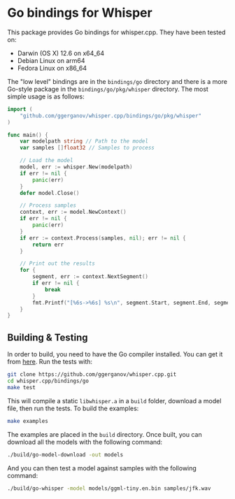 # Go bindings for Whisper

This package provides Go bindings for whisper.cpp. They have been tested on:

  * Darwin (OS X) 12.6 on x64_64
  * Debian Linux on arm64
  * Fedora Linux on x86_64

The "low level" bindings are in the `bindings/go` directory and there is a more
Go-style package in the `bindings/go/pkg/whisper` directory. The most simple usage
is as follows:

```go
import (
	"github.com/ggerganov/whisper.cpp/bindings/go/pkg/whisper"
)

func main() {
	var modelpath string // Path to the model
	var samples []float32 // Samples to process

	// Load the model
	model, err := whisper.New(modelpath)
	if err != nil {
		panic(err)
	}
	defer model.Close()

	// Process samples
	context, err := model.NewContext()
	if err != nil {
		panic(err)
	}
	if err := context.Process(samples, nil); err != nil {
		return err
	}

	// Print out the results
	for {
		segment, err := context.NextSegment()
		if err != nil {
			break
		}
		fmt.Printf("[%6s->%6s] %s\n", segment.Start, segment.End, segment.Text)
	}
}
```

## Building & Testing

In order to build, you need to have the Go compiler installed. You can get it from [here](https://golang.org/dl/). Run the tests with:

```bash
git clone https://github.com/ggerganov/whisper.cpp.git
cd whisper.cpp/bindings/go
make test
```

This will compile a static `libwhisper.a` in a `build` folder, download a model file, then run the tests. To build the examples:

```bash
make examples
```

The examples are placed in the `build` directory. Once built, you can download all the models with the following command:

```bash
./build/go-model-download -out models
```

And you can then test a model against samples with the following command:

```bash
./build/go-whisper -model models/ggml-tiny.en.bin samples/jfk.wav 
```


